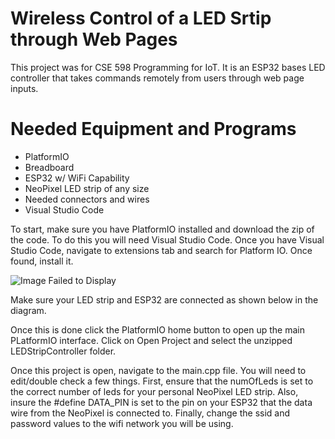 # Wireless Control of a LED Srtip through Web Pages

This project was for CSE 598 Programming for IoT. It is an ESP32 bases LED controller that takes commands remotely from users through web page inputs.

# Needed Equipment and Programs
* PlatformIO
* Breadboard
* ESP32 w/ WiFi Capability
* NeoPixel LED strip of any size
* Needed connectors and wires
* Visual Studio Code

To start, make sure you have PlatformIO installed and download the zip of the code. To do this you will need Visual Studio Code.
Once you have Visual Studio Code, navigate to extensions tab and search for Platform IO. Once found, install it.

<picture>
  <source media="(prefers-color-scheme: dark)" srcset="https://user-images.githubusercontent.com/44142919/205474835-3154594d-db0c-4467-bacd-8aa17ec0dc45.png">
  <source media="(prefers-color-scheme: light)" srcset="https://user-images.githubusercontent.com/44142919/205474835-3154594d-db0c-4467-bacd-8aa17ec0dc45.png">
  <img alt="Image Failed to Display">
</picture>


Make sure your LED strip and ESP32 are connected as shown below in the diagram.


Once this is done click the PlatformIO home button to open up the main PLatformIO interface. Click on Open Project and select the unzipped LEDStripController folder.

Once this project is open, navigate to the main.cpp file. You will need to edit/double check a few things. First, ensure that the numOfLeds is set to the correct number of leds for your personal NeoPixel LED strip. Also, insure the #define DATA_PIN is set to the pin on your ESP32 that the data wire from the NeoPixel is connected to. Finally, change the ssid and password values to the wifi network you will be using. 





